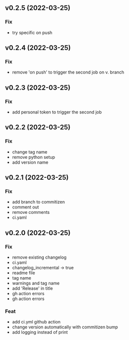 ## v0.2.5 (2022-03-25)

### Fix

- try specific on push

## v0.2.4 (2022-03-25)

### Fix

- remove 'on push' to trigger the second job on v. branch

## v0.2.3 (2022-03-25)

### Fix

- add personal token to trigger the second job

## v0.2.2 (2022-03-25)

### Fix

- change tag name
- remove python setup
- add version name

## v0.2.1 (2022-03-25)

### Fix

- add branch to commitizen
- comment out
- remove comments
- ci.yaml

## v0.2.0 (2022-03-25)

### Fix

- remove existing changelog
- ci.yaml
- changelog_incremental -> true
- readme file
- tag name
- warnings and tag name
- add 'Release' in title
- gh action errors
- gh action errors

### Feat

- add ci.yml github action
- change version automatically with commitizen bump
- add logging instead of print
